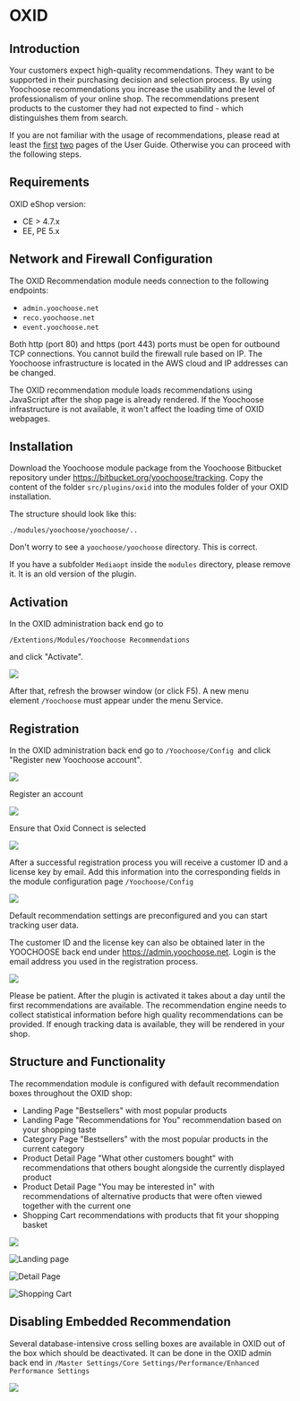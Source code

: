 # OXID

## Introduction

Your customers expect high-quality recommendations. They want to be supported in their purchasing decision and selection process. By using Yoochoose recommendations you increase the usability and the level of professionalism of your online shop. The recommendations present products to the customer they had not expected to find - which distinguishes them from search.

If you are not familiar with the usage of recommendations, please read at least the [first](../personalization/user_guide/introduction.md) [two](../personalization/user_guide/use_cases.md) pages of the User Guide. Otherwise you can proceed with the following steps.

## Requirements

OXID eShop version:

- CE &gt; 4.7.x
- EE, PE 5.x

## Network and Firewall Configuration

The OXID Recommendation module needs connection to the following endpoints:

- `admin.yoochoose.net`
- `reco.yoochoose.net`
- `event.yoochoose.net`

Both http (port 80) and https (port 443) ports must be open for outbound TCP connections. You cannot build the firewall rule based on IP. The Yoochoose infrastructure is located in the AWS cloud and IP addresses can be changed.

The OXID recommendation module loads recommendations using JavaScript after the shop page is already rendered. If the Yoochoose infrastructure is not available, it won't affect the loading time of OXID webpages.

## Installation

Download the Yoochoose module package from the Yoochoose Bitbucket repository under <https://bitbucket.org/yoochoose/tracking>. Copy the content of the folder `src/plugins/oxid` into the modules folder of your OXID installation.

The structure should look like this:

    ./modules/yoochoose/yoochoose/..

Don't worry to see a `yoochoose/yoochoose` directory. This is correct.

If you have a subfolder `Mediaopt` inside the `modules` directory, please remove it. It is an old version of the plugin.

## Activation

In the OXID administration back end go to

`/Extentions/Modules/Yoochoose Recommendations`

and click "Activate".

![](img/oxid_activate.png)

After that, refresh the browser window (or click F5). A new menu element `/Yoochoose` must appear under the menu Service.

## Registration

In the OXID administration back end go to `/Yoochoose/Config `and click "Register new Yoochoose account".

![](img/oxid_register.png)

Register an account 

![](img/oxid_register2.png)

Ensure that Oxid Connect is selected

![](img/oxid_connect.png)

After a successful registration process you will receive a customer ID and a license key by email. Add this information into the corresponding fields in the module configuration page `/Yoochoose/Config`

![](img/oxid_config.png)

Default recommendation settings are preconfigured and you can start tracking user data.

The customer ID and the license key can also be obtained later in the YOOCHOOSE back end under <https://admin.yoochoose.net>. Login is the email address you used in the registration process.

![](img/oxid_customerid.png)

Please be patient. After the plugin is activated it takes about a day until the first recommendations are available. The recommendation engine needs to collect statistical information before high quality recommendations can be provided. If enough tracking data is available, they will be rendered in your shop.

## Structure and Functionality

The recommendation module is configured with default recommendation boxes throughout the OXID shop:

- Landing Page "Bestsellers" with most popular products
- Landing Page "Recommendations for You" recommendation based on your shopping taste
- Category Page "Bestsellers" with the most popular products in the current category
- Product Detail Page "What other customers bought" with recommendations that others bought alongside the currently displayed product
- Product Detail Page "You may be interested in" with recommendations of alternative products that were often viewed together with the current one
- Shopping Cart recommendations with products that fit your shopping basket

![](img/oxid_landing_page.png)

![](img/oxid_landing_page2.png "Landing page")

![](img/oxid_detail_page.png "Detail Page")

![](img/oxid_shopping_cart.png "Shopping Cart")

## Disabling Embedded Recommendation

Several database-intensive cross selling boxes are available in OXID out of the box which should be deactivated. It can be done in the OXID admin back end in `/Master Settings/Core Settings/Performance/Enhanced Performance Settings`

![](img/oxid_disable_embedded.png)
